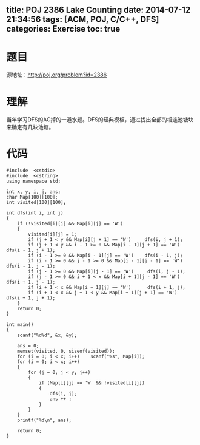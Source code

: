title: POJ 2386 Lake Counting
date: 2014-07-12 21:34:56
tags: [ACM, POJ, C/C++, DFS]
categories: Exercise
toc: true
---
# 题目
源地址：http://poj.org/problem?id=2386

# 理解
当年学习DFS的AC掉的一道水题。DFS的经典模板，通过找出全部的相连池塘块来确定有几块池塘。

<!-- more -->

# 代码
```
#include  <cstdio>
#include  <cstring>
using namespace std;

int x, y, i, j, ans;
char Map[100][100];
int visited[100][100];

int dfs(int i, int j)
{
    if (!visited[i][j] && Map[i][j] == 'W')
    {
        visited[i][j] = 1;
        if (j + 1 < y && Map[i][j + 1] == 'W')     dfs(i, j + 1);
        if (j + 1 < y && i - 1 >= 0 && Map[i - 1][j + 1] == 'W')    dfs(i - 1, j + 1);
        if (i - 1 >= 0 && Map[i - 1][j] == 'W')    dfs(i - 1, j);
        if (i - 1 >= 0 && j - 1 >= 0 && Map[i - 1][j - 1] == 'W')   dfs(i - 1, j - 1);
        if (j - 1 >= 0 && Map[i][j - 1] == 'W')     dfs(i, j - 1);
        if (j - 1 >= 0 && i + 1 < x && Map[i + 1][j - 1] == 'W')     dfs(i + 1, j - 1);
        if (i + 1 < x && Map[i + 1][j] == 'W')      dfs(i + 1, j);
        if (i + 1 < x && j + 1 < y && Map[i + 1][j + 1] == 'W')     dfs(i + 1, j + 1);
    }
    return 0;
}

int main()
{
    scanf("%d%d", &x, &y);

    ans = 0;
    memset(visited, 0, sizeof(visited));
    for (i = 0; i < x; i++)    scanf("%s", Map[i]);
    for (i = 0; i < x; i++)
    {
        for (j = 0; j < y; j++)
        {
            if (Map[i][j] == 'W' && !visited[i][j])
            {
                dfs(i, j);
                ans ++ ;
            }
        }
    }
    printf("%d\n", ans);

    return 0;
}
```